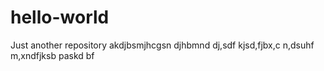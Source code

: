 # hello-world
Just another repository
akdjbsmjhcgsn djhbmnd dj,sdf kjsd,fjbx,c n,dsuhf m,xndfjksb paskd bf
